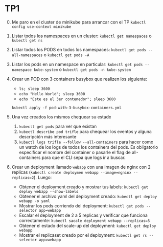 # TP1
0. Me paro en el cluster de minikube para arrancar con el TP `kubectl config use-context minikube`
1. Listar todos los namespaces en un cluster: `kubectl get namespaces` o `kubectl get ns`
2. Listar todos los PODS en todos los namespaces: `kubectl get pods --all-namespaces` o `kubectl get pods -A`
3. Listar los pods en un namespace en particular: `kubectl get pods --namespace kube-system` o `kubectl get pods -n kube-system`
4. Crear un POD con 3 containers busybox que realizen los siguiente:
	- `ls; sleep 3600`
	- `echo "Hello World"; sleep 3600`
	- `echo "Este es el 3er contenedor"; sleep 3600`

	`kubectl apply -f pod-with-3-busybox-containers.yml`
5. Una vez creados los mismos chequear su estado
   1. `kubectl get pods` para ver que existan
   2. `kubectl describe pod trifle` para chequear los eventos y alguna descripción más interesante
   3. `kubectl logs trifle --follow --all-containers` para hacer como un watch de los logs de todos los containers del pods. Es obligatorio especificar el nombre del container o pasarle el flag de all-containers para que el CLI sepa que logs ir a buscar.
6. Crear un deployment llamado `webapp` con una imagen de nginx con 2 replicas (`kubectl create deploymen webapp --image=ngninx --replicas=2`). Luego:
	* Obtener el deployment creado y mostrar tus labels: `kubectl get deploy webapp --show-labels`
	* Obtener el archivo yaml del deployment creado: `kubectl get deploy webapp -o yaml`
	* Mostrar los pods corriendo del deployment: `kubectl get pods --selector app=webapp`
	* Escalar el deployment de 2 a 5 replicas y verificar que funciona correctamente: `kubectl sacale deployment webapp --replicas=5`
	* Obtener el estado del scale-up del deployment: `kubectl get deploy webapp`
	* Mostrar el replicaset creado por el deployment: `kubectl get rs --selector app=webapp`